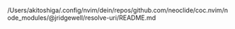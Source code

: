 /Users/akitoshiga/.config/nvim/dein/repos/github.com/neoclide/coc.nvim/node_modules/@jridgewell/resolve-uri/README.md